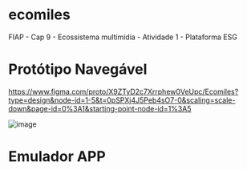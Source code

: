 # ecomiles
FIAP - Cap 9 - Ecossistema multimídia - Atividade 1 - Plataforma ESG

# Protótipo Navegável

https://www.figma.com/proto/X9ZTyD2c7Xrrphew0VeUpc/Ecomiles?type=design&node-id=1-5&t=0pSPXj4J5Peb4sO7-0&scaling=scale-down&page-id=0%3A1&starting-point-node-id=1%3A5



![image](https://github.com/abigailmvlima/ecomiles/assets/81816418/2f5b8735-5b72-4803-bfcd-eb4d0e42409b)

# Emulador APP


<ImageView
        android:id="@+id/arrowfiltro"
        android:layout_width="wrap_content"
        android:layout_height="wrap_content"
        android:layout_marginStart="4dp"
        android:layout_marginBottom="14dp"
        app:layout_constraintBottom_toBottomOf="@+id/recpes"
        app:layout_constraintStart_toEndOf="@+id/filtros"
        app:srcCompat="@drawable/_icon__chevron_bottom_" />

        

